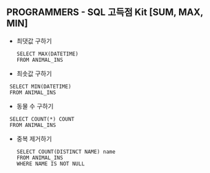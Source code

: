 ## PROGRAMMERS - SQL 고득점 Kit [SUM, MAX, MIN]



- 최댓값 구하기

  ```
  SELECT MAX(DATETIME)
  FROM ANIMAL_INS
  ```

- 최솟값 구하기

 ```
  SELECT MIN(DATETIME)
  FROM ANIMAL_INS
  ```

- 동물 수 구하기
 ```
  SELECT COUNT(*) COUNT
  FROM ANIMAL_INS
  ```

- 중복 제거하기

  ```
  SELECT COUNT(DISTINCT NAME) name
  FROM ANIMAL_INS
  WHERE NAME IS NOT NULL
  ```

  
